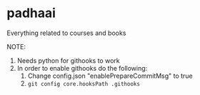 # padhaai
Everything related to courses and books

NOTE:
1. Needs python for githooks to work
2. In order to enable githooks do the following:
    1. Change config.json "enablePrepareCommitMsg" to true
    2. `git config core.hooksPath .githooks`

